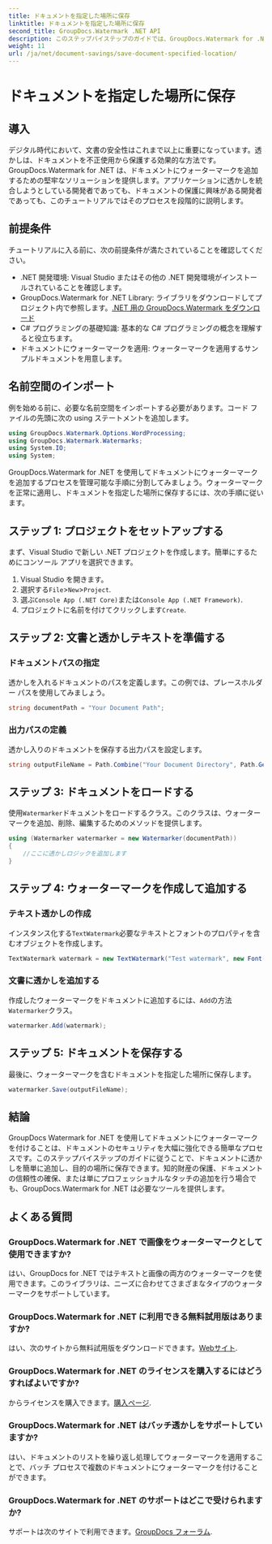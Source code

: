 ```yaml
---
title: ドキュメントを指定した場所に保存
linktitle: ドキュメントを指定した場所に保存
second_title: GroupDocs.Watermark .NET API
description: このステップバイステップのガイドでは、GroupDocs.Watermark for .NET を使用してドキュメントにウォーターマークを簡単に追加する方法を学びます。ドキュメントのセキュリティを強化します。
weight: 11
url: /ja/net/document-savings/save-document-specified-location/
---
```


# ドキュメントを指定した場所に保存

## 導入
デジタル時代において、文書の安全性はこれまで以上に重要になっています。透かしは、ドキュメントを不正使用から保護する効果的な方法です。 GroupDocs.Watermark for .NET は、ドキュメントにウォーターマークを追加するための堅牢なソリューションを提供します。アプリケーションに透かしを統合しようとしている開発者であっても、ドキュメントの保護に興味がある開発者であっても、このチュートリアルではそのプロセスを段階的に説明します。
## 前提条件
チュートリアルに入る前に、次の前提条件が満たされていることを確認してください。
- .NET 開発環境: Visual Studio またはその他の .NET 開発環境がインストールされていることを確認します。
-  GroupDocs.Watermark for .NET Library: ライブラリをダウンロードしてプロジェクト内で参照します。[.NET 用の GroupDocs.Watermark をダウンロード](https://releases.groupdocs.com/Watermark/net/)
- C# プログラミングの基礎知識: 基本的な C# プログラミングの概念を理解すると役立ちます。
- ドキュメントにウォーターマークを適用: ウォーターマークを適用するサンプルドキュメントを用意します。
## 名前空間のインポート
例を始める前に、必要な名前空間をインポートする必要があります。コード ファイルの先頭に次の using ステートメントを追加します。
```csharp
using GroupDocs.Watermark.Options.WordProcessing;
using GroupDocs.Watermark.Watermarks;
using System.IO;
using System;
```
GroupDocs.Watermark for .NET を使用してドキュメントにウォーターマークを追加するプロセスを管理可能な手順に分割してみましょう。ウォーターマークを正常に適用し、ドキュメントを指定した場所に保存するには、次の手順に従います。
## ステップ 1: プロジェクトをセットアップする
まず、Visual Studio で新しい .NET プロジェクトを作成します。簡単にするためにコンソール アプリを選択できます。
1. Visual Studio を開きます。
2. 選択する`File`>`New`>`Project`.
3. 選ぶ`Console App (.NET Core)`または`Console App (.NET Framework)`.
4. プロジェクトに名前を付けてクリックします`Create`.

## ステップ 2: 文書と透かしテキストを準備する
### ドキュメントパスの指定
透かしを入れるドキュメントのパスを定義します。この例では、プレースホルダー パスを使用してみましょう。
```csharp
string documentPath = "Your Document Path";
```
### 出力パスの定義
透かし入りのドキュメントを保存する出力パスを設定します。
```csharp
string outputFileName = Path.Combine("Your Document Directory", Path.GetFileName(documentPath));
```
## ステップ 3: ドキュメントをロードする
使用`Watermarker`ドキュメントをロードするクラス。このクラスは、ウォーターマークを追加、削除、編集するためのメソッドを提供します。
```csharp
using (Watermarker watermarker = new Watermarker(documentPath))
{
    //ここに透かしロジックを追加します
}
```
## ステップ 4: ウォーターマークを作成して追加する

### テキスト透かしの作成
インスタンス化する`TextWatermark`必要なテキストとフォントのプロパティを含むオブジェクトを作成します。
```csharp
TextWatermark watermark = new TextWatermark("Test watermark", new Font("Arial", 12));
```
### 文書に透かしを追加する
作成したウォーターマークをドキュメントに追加するには、`Add`の方法`Watermarker`クラス。
```csharp
watermarker.Add(watermark);
```
## ステップ 5: ドキュメントを保存する
最後に、ウォーターマークを含むドキュメントを指定した場所に保存します。
```csharp
watermarker.Save(outputFileName);
```
## 結論
GroupDocs Watermark for .NET を使用してドキュメントにウォーターマークを付けることは、ドキュメントのセキュリティを大幅に強化できる簡単なプロセスです。このステップバイステップのガイドに従うことで、ドキュメントに透かしを簡単に追加し、目的の場所に保存できます。知的財産の保護、ドキュメントの信頼性の確保、または単にプロフェッショナルなタッチの追加を行う場合でも、GroupDocs.Watermark for .NET は必要なツールを提供します。
## よくある質問
### GroupDocs.Watermark for .NET で画像をウォーターマークとして使用できますか?
はい、GroupDocs for .NET ではテキストと画像の両方のウォーターマークを使用できます。このライブラリは、ニーズに合わせてさまざまなタイプのウォーターマークをサポートしています。
### GroupDocs.Watermark for .NET に利用できる無料試用版はありますか?
はい、次のサイトから無料試用版をダウンロードできます。[Webサイト](https://releases.groupdocs.com/).
### GroupDocs.Watermark for .NET のライセンスを購入するにはどうすればよいですか?
からライセンスを購入できます。[購入ページ](https://purchase.groupdocs.com/buy).
### GroupDocs.Watermark for .NET はバッチ透かしをサポートしていますか?
はい、ドキュメントのリストを繰り返し処理してウォーターマークを適用することで、バッチ プロセスで複数のドキュメントにウォーターマークを付けることができます。
### GroupDocs.Watermark for .NET のサポートはどこで受けられますか?
サポートは次のサイトで利用できます。[GroupDocs フォーラム](https://forum.groupdocs.com/c/watermark/19).